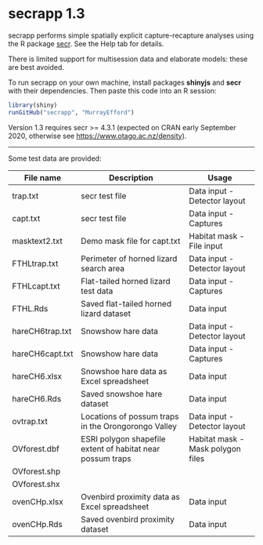 # secrapp 1.3

secrapp performs simple spatially explicit capture-recapture analyses using the R package [secr](https://CRAN.R-project.org/package=secr). See the Help tab for details.

There is limited support for multisession data and elaborate models: these are best avoided.

To run secrapp on your own machine, install packages **shinyjs** and **secr** with their dependencies. Then paste this code into an R session:

```r
library(shiny)
runGitHub("secrapp", "MurrayEfford")
```

Version 1.3 requires secr >= 4.3.1 (expected on CRAN early September 2020, otherwise see https://www.otago.ac.nz/density).

----

Some test data are provided:

| File name | Description | Usage |
|--------|-------------------------------|------------------|
trap.txt | secr test file |Data input - Detector layout |
capt.txt | secr test file |Data input - Captures |
masktext2.txt | Demo mask file for capt.txt | Habitat mask - File input |
FTHLtrap.txt | Perimeter of horned lizard search area | Data input - Detector layout |
FTHLcapt.txt | Flat-tailed horned lizard test data |Data input - Captures |
FTHL.Rds | Saved flat-tailed horned lizard dataset | Data input |
hareCH6trap.txt | Snowshow hare data | Data input - Detector layout |
hareCH6capt.txt | Snowshow hare data | Data input - Captures |
hareCH6.xlsx | Snowshoe hare data as Excel spreadsheet | Data input |
hareCH6.Rds | Saved snowshoe hare dataset | Data input |
ovtrap.txt | Locations of possum traps in the Orongorongo Valley | Data input - Detector layout |
OVforest.dbf | ESRI polygon shapefile extent of habitat near possum traps | Habitat mask - Mask polygon files |
OVforest.shp |||
OVforest.shx |||
ovenCHp.xlsx | Ovenbird proximity data as Excel spreadsheet | Data input |
ovenCHp.Rds | Saved ovenbird proximity dataset | Data input |
